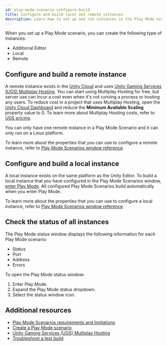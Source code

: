 ```yaml
---
id: play-mode-scenario-configure-build
title: Configure and build local and remote instances
description: Learn how to set up and run instances in the Play Mode Scenario window.
---
```


When you set up a Play Mode scenario, you can create the following type of instances: 

* Additional Editor
* Local
* Remote

## Configure and build a remote instance

A remote instance exists in the [Unity Cloud](https://docs.unity.com/cloud/en-us) and uses [Unity Gaming Services (UGS) Multiplay Hosting](https://docs.unity.com/ugs/en-us/manual/game-server-hosting/manual/welcome-to-multiplay). You can start using Multiplay Hosting for free, but server use can incur a cost even when it's not running a process or hosting any users. To reduce cost in a project that uses Multiplay Hosting, open the [Unity Cloud Dashboard](http://cloud.unity.com/) and reduce the **Minimum Available Scaling** property value to 0. To learn more about Multiplay Hosting costs, refer to [UGS pricing](https://unity.com/products/gaming-services/pricing).

You can only have one remote instance in a Play Mode Scenario and it can only run on a Linux platform.

To learn more about the properties that you can use to configure a remote instance, refer to [Play Mode Scenarios window reference](mppm-reference/play-mode-scenario-window-reference.md).

## Configure and build a local instance
A local instance exists on the same platform as the Unity Editor. To build a local instance that you have configured in the Play Mode Scenarios window, [enter Play Mode](https://docs.unity3d.com/Manual/GameView.html). All configured Play Mode Scenarios build automatically when you enter Play Mode.

To learn more about the properties that you can use to configure a local instance, refer to [Play Mode Scenarios window reference](mppm-reference/play-mode-scenario-window-reference.md).

## Check the status of all instances
The Play Mode status window displays the following information for each Play Mode scenario:
* Status
* Port
* Address
* Errors

To open the Play Mode status window: 

1. Enter Play Mode.
2. Expand the Play Mode status dropdown.
3. Select the status window icon.

## Additional resources
* [Play Mode Scenarios requirements and limitations](play-mode-scenario-req)
* [Create a Play Mode scenario](play-mode-scenario-create.md)
* [Unity Gaming Services (UGS) Multiplay Hosting](https://docs.unity.com/ugs/en-us/manual/game-server-hosting/manual/welcome-to-multiplay)
* [Troubleshoot a test build](play-mode-scenario-troubleshoot.md)